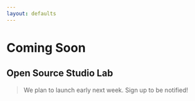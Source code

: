 ```yaml
---
layout: defaults
---
```


# Coming Soon

## Open Source Studio Lab

> We plan to launch early next week. Sign up to be notified!






